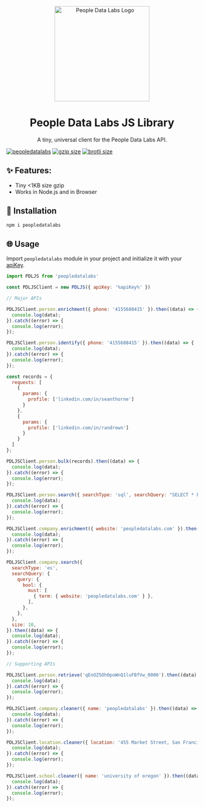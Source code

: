 <p align="center">
<img src="https://i.imgur.com/S7DkZtr.png" width="250" alt="People Data Labs Logo">
</p>
<h1 align="center">People Data Labs JS Library</h1>
<p align="center">
A tiny, universal client for the People Data Labs API.
</p>

<div>
<a href="https://www.npmjs.com/package/peopledatalabs"><img src="https://img.shields.io/npm/v/peopledatalabs" alt="peopledatalabs"></a>
<a href="https://unpkg.com/peopledatalabs"><img src="https://img.badgesize.io/https://unpkg.com/peopledatalabs/dist/index.cjs?compression=gzip" alt="gzip size"></a>
<a href="https://unpkg.com/peopledatalabs"><img src="https://img.badgesize.io/https://unpkg.com/peopledatalabs/dist/index.cjs?compression=brotli" alt="brotli size"></a>
</div>

## ✨ Features:
- Tiny <1KB size gzip
- Works in Node.js and in Browser

## 🔧 Installation

```bash
npm i peopledatalabs
```

## 🌐 Usage

Import `peopledatalabs` module in your project and initialize it with your [apiKey](https://www.peopledatalabs.com).

```js
import PDLJS from 'peopledatalabs'

const PDLJSClient = new PDLJS({ apiKey: '%apiKey%' })

// Major APIs

PDLJSClient.person.enrichment({ phone: '4155688415' }).then((data) => {
  console.log(data);
}).catch((error) => {
  console.log(error);
});

PDLJSClient.person.identify({ phone: '4155688415' }).then((data) => {
  console.log(data);
}).catch((error) => {
  console.log(error);
});

const records = {
  requests: [
    {
      params: {
        profile: ['linkedin.com/in/seanthorne']
      }
    },
    {
      params: {
        profile: ['linkedin.com/in/randrewn']
      }
    }
  ]
};

PDLJSClient.person.bulk(records).then((data) => {
  console.log(data);
}).catch((error) => {
  console.log(error);
});

PDLJSClient.person.search({ searchType: 'sql', searchQuery: "SELECT * FROM person WHERE location_country='mexico' AND job_title_role='health'AND phone_numbers IS NOT NULL;", size: 10 }).then((data) => {
  console.log(data);
}).catch((error) => {
  console.log(error);
});

PDLJSClient.company.enrichment({ website: 'peopledatalabs.com' }).then((data) => {
  console.log(data);
}).catch((error) => {
  console.log(error);
});

PDLJSClient.company.search({
  searchType: 'es',
  searchQuery: {
    query: {
      bool: {
        must: [
          { term: { website: 'peopledatalabs.com' } },
        ],
      },
    },
  },
  size: 10,
}).then((data) => {
  console.log(data);
}).catch((error) => {
  console.log(error);
});

// Supporting APIs

PDLJSClient.person.retrieve('qEnOZ5Oh0poWnQ1luFBfVw_0000').then((data) => {
  console.log(data);
}).catch((error) => {
  console.log(error);
});

PDLJSClient.company.cleaner({ name: 'peopledatalabs' }).then((data) => {
  console.log(data);
}).catch((error) => {
  console.log(error);
});

PDLJSClient.location.cleaner({ location: '455 Market Street, San Francisco, California 94105, US' }).then((data) => {
  console.log(data);
}).catch((error) => {
  console.log(error);
});

PDLJSClient.school.cleaner({ name: 'university of oregon' }).then((data) => {
  console.log(data);
}).catch((error) => {
  console.log(error);
});
```
